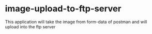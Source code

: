 # image-upload-to-ftp-server
This  application will take the image from form-data of postman and will upload into the ftp server
